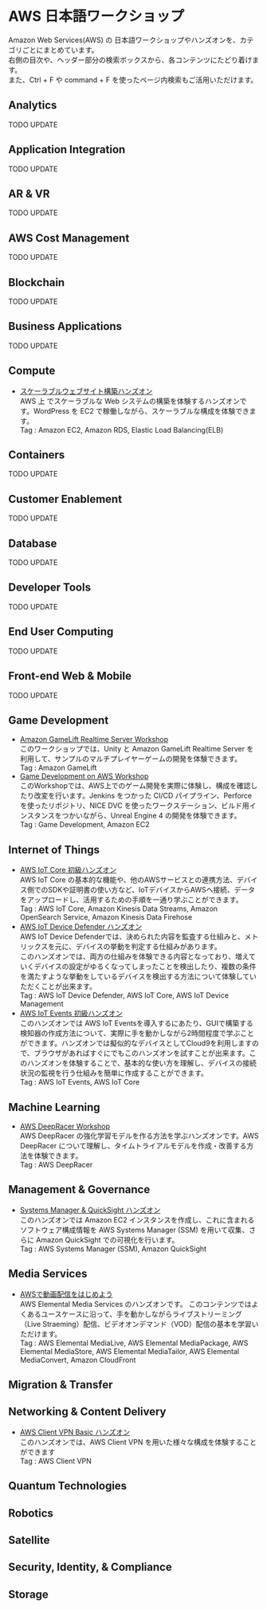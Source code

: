 # AWS 日本語ワークショップ

Amazon Web Services(AWS) の 日本語ワークショップやハンズオンを、カテゴリごとにまとめています。  
右側の目次や、ヘッダー部分の検索ボックスから、各コンテンツにたどり着けます。  
また、Ctrl + F や command + F を使ったページ内検索もご活用いただけます。

## Analytics
TODO UPDATE

## Application Integration
TODO UPDATE

## AR & VR
TODO UPDATE

## AWS Cost Management
TODO UPDATE

## Blockchain
TODO UPDATE

## Business Applications
TODO UPDATE

## Compute

- [スケーラブルウェブサイト構築ハンズオン](https://catalog.us-east-1.prod.workshops.aws/workshops/47782ec0-8e8c-41e8-b873-9da91e822b36/)  
AWS 上 でスケーラブルな Web システムの構築を体験するハンズオンです。WordPress を EC2 で稼働しながら、スケーラブルな構成を体験できます。  
Tag : Amazon EC2, Amazon RDS, Elastic Load Balancing(ELB)

## Containers
TODO UPDATE

## Customer Enablement
TODO UPDATE

## Database
TODO UPDATE

## Developer Tools
TODO UPDATE

## End User Computing
TODO UPDATE

## Front-end Web & Mobile
TODO UPDATE

## Game Development
- [Amazon GameLift Realtime Server Workshop](https://catalog.us-east-1.prod.workshops.aws/workshops/bccf7c14-8f6f-441b-a4ff-fd6a2b402892/ja-JP)  
このワークショップでは、Unity と Amazon GameLift Realtime Server を利用して、サンプルのマルチプレイヤーゲームの開発を体験できます。  
Tag : Amazon GameLift  
- [Game Development on AWS Workshop](https://catalog.us-east-1.prod.workshops.aws/workshops/1f1e1c90-886b-47c7-a5bd-cb6fb26a3c37/ja-JP)  
このWorkshopでは、AWS上でのゲーム開発を実際に体験し、構成を確認したり改変を行います。Jenkins をつかった CI/CD パイプライン、Perforce を使ったリポジトリ、NICE DVC を使ったワークステーション、ビルド用インスタンスをつかいながら、Unreal Engine 4 の開発を体験できます。  
Tag : Game Development, Amazon EC2  


## Internet of Things
- [AWS IoT Core 初級ハンズオン](https://catalog.us-east-1.prod.workshops.aws/workshops/b3e0b830-79b8-4c1d-8a4c-e10406600035/ja-JP)  
AWS IoT Core の基本的な機能や、他のAWSサービスとの連携方法、デバイス側でのSDKや証明書の使い方など、IoTデバイスからAWSへ接続、データをアップロードし、活用するための手順を一通り学ぶことができます。  
Tag : AWS IoT Core, Amazon Kinesis Data Streams, Amazon OpenSearch Service, Amazon Kinesis Data Firehose  
- [AWS IoT Device Defender ハンズオン](https://catalog.us-east-1.prod.workshops.aws/workshops/90cbb951-dbf8-4f66-b994-c74072f2232c/ja-JP)  
AWS IoT Device Defenderでは、決められた内容を監査する仕組みと、メトリックスを元に、デバイスの挙動を判定する仕組みがあります。<br/>このハンズオンでは、両方の仕組みを体験できる内容となっており、増えていくデバイスの設定がゆるくなってしまったことを検出したり、複数の条件を満たすような挙動をしているデバイスを検出する方法について体験していただくことが出来ます。  
Tag : AWS IoT Device Defender, AWS IoT Core, AWS IoT Device Management  
- [AWS IoT Events 初級ハンズオン](https://catalog.us-east-1.prod.workshops.aws/workshops/4ae2dd76-c365-42e4-b66b-ed475363d562/ja-JP)  
このハンズオンでは AWS IoT Eventsを導入するにあたり、GUIで構築する検知器の作成方法について、実際に手を動かしながら2時間程度で学ぶことができます。ハンズオンでは擬似的なデバイスとしてCloud9を利用しますので、ブラウザがあればすぐにでもこのハンズオンを試すことが出来ます。このハンズオンを体験することで、基本的な使い方を理解し、デバイスの接続状況の監視を行う仕組みを簡単に作成することができます。  
Tag : AWS IoT Events, AWS IoT Core  

## Machine Learning
- [AWS DeepRacer Workshop](https://catalog.us-east-1.prod.workshops.aws/workshops/03f7e662-e3b1-4c5b-8fbe-b6af0c00c7b2/ja-JP)  
AWS DeepRacer の強化学習モデルを作る方法を学ぶハンズオンです。AWS DeepRacer について理解し、タイムトライアルモデルを作成・改善する方法を体験できます。  
Tag : AWS DeepRacer  

## Management & Governance
- [Systems Manager & QuickSight ハンズオン](https://catalog.us-east-1.prod.workshops.aws/workshops/b97f7cb6-0ec4-41c7-97ea-c4156f4f1e0d/ja-JP)  
このハンズオンでは Amazon EC2 インスタンスを作成し、これに含まれるソフトウェア構成情報を AWS Systems Manager (SSM) を用いて収集、さらに Amazon QuickSight での可視化を行います。  
Tag : AWS Systems Manager (SSM), Amazon QuickSight  

## Media Services
- [AWSで動画配信をはじめよう](https://aws-mediaservices-jp.workshop.aws/introduction.html)  
AWS Elemental Media Services のハンズオンです。 このコンテンツではよくあるユースケースに沿って、手を動かしながらライブストリーミング（Live Straeming）配信、ビデオオンデマンド（VOD）配信の基本を学習いただけます。  
Tag : AWS Elemental MediaLive, AWS Elemental MediaPackage, AWS Elemental MediaStore, AWS Elemental MediaTailor, AWS Elemental MediaConvert, Amazon CloudFront  

## Migration & Transfer

## Networking & Content Delivery
- [AWS Client VPN Basic ハンズオン](https://catalog.us-east-1.prod.workshops.aws/workshops/be2b90c2-06a1-4ae6-84b3-c705049d2b6f/ja-JP/)  
このハンズオンでは、AWS Client VPN を用いた様々な構成を体験することができます  
Tag : AWS Client VPN  

## Quantum Technologies

## Robotics

## Satellite

## Security, Identity, & Compliance

## Storage

